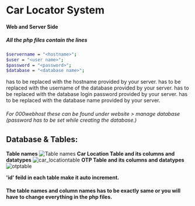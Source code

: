 # Car Locator System
#### Web and Server Side

##### All the php files contain the lines
```sh
$servername = "<hostname>";
$user = "<user name>";
$password = "<password>";
$database = "<database name>";
```
**<hostname>** has to be replaced with the hostname provided by your server.
**<user name>** has to be replaced with the username of the database provided by your server.
**<password>** has to be replaced with the database login password provided by your server.
**<database name>** has to be replaced with the database name provided by your server.

###### For 000webhost these can be found under website > manage database (password has to be set while creating the database.)

## Database & Tables:
**Table names**
![Table names](https://i.pinimg.com/originals/9c/b1/ff/9cb1fffb3ebb7c4168b37f1f6bee8cf9.png)
**Car Location Table and its columns and datatypes**
![car_locationtable](https://i.pinimg.com/originals/91/4a/aa/914aaa6e561b511d9f255c8f801d9479.png)
**OTP Table and its columns and datatypes**
![otptable](https://i.pinimg.com/originals/77/12/80/771280e962952cf2ad528b7a764f0980.png)

**'id' feild in each table make it auto increment.**

#### The table names and column names has to be exactly same or you will have to change everything in the php files.
